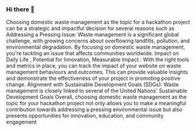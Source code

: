 ### Hi there 👋

Choosing domestic waste management as the topic for a hackathon project can be a strategic and impactful decision for several reasons such as 
Addressing a Pressing Issue: Waste management is a significant global challenge, with growing concerns about overflowing landfills, pollution, and environmental degradation. By focusing on domestic waste management, you're tackling an issue that affects communities worldwide.
Impact on Daily Life , Potential for Innovation, Measurable Impact : With the right tools and metrics in place, you can track the impact of your website on waste management behaviours and outcomes. This can provide valuable insights and demonstrate the effectiveness of your project in promoting positive change.
Alignment with Sustainable Development Goals (SDGs): Waste management is closely linked to several of the United Nations' Sustainable Development Goals
Overall, choosing domestic waste management as the topic for your hackathon project not only allows you to make a meaningful contribution towards addressing a pressing environmental issue but also presents opportunities for innovation, education, and community engagement

